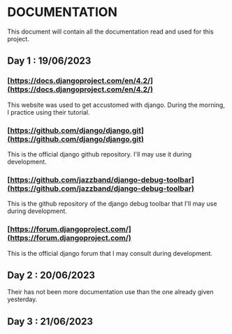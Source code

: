 # DOCUMENTATION

This document will contain all the documentation read and used for this project.

## Day 1 : 19/06/2023

### [https://docs.djangoproject.com/en/4.2/](https://docs.djangoproject.com/en/4.2/)

This website was used to get accustomed with django. During the morning, I practice using their tutorial.


### [https://github.com/django/django.git](https://github.com/django/django.git)

This is the official django github repository. I'll may use it during development. 


### [https://github.com/jazzband/django-debug-toolbar](https://github.com/jazzband/django-debug-toolbar) 

This is the github repository of the django debug toolbar that I'll may use during development.


### [https://forum.djangoproject.com/](https://forum.djangoproject.com/)

This is the official django forum that I may consult during development.


## Day 2 : 20/06/2023

Their has not been more documentation use than the one already given yesterday.

## Day 3 : 21/06/2023